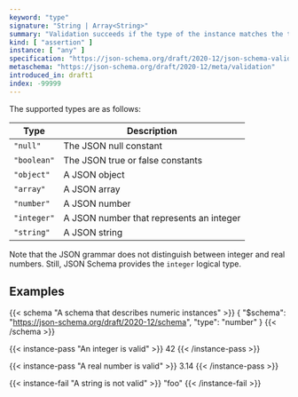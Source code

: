 ```yaml
---
keyword: "type"
signature: "String | Array<String>"
summary: "Validation succeeds if the type of the instance matches the type represented by the given type, or matches at least one of the given types."
kind: [ "assertion" ]
instance: [ "any" ]
specification: "https://json-schema.org/draft/2020-12/json-schema-validation.html#section-6.1.1"
metaschema: "https://json-schema.org/draft/2020-12/meta/validation"
introduced_in: draft1
index: -99999
---
```


The supported types are as follows:

| Type        | Description                              |
|-------------|------------------------------------------|
| `"null"`    | The JSON null constant                   |
| `"boolean"` | The JSON true or false constants         |
| `"object"`  | A JSON object                            |
| `"array"`   | A JSON array                             |
| `"number"`  | A JSON number                            |
| `"integer"` | A JSON number that represents an integer |
| `"string"`  | A JSON string                            |

Note that the JSON grammar does not distinguish between integer and real
numbers. Still, JSON Schema provides the `integer` logical type.

## Examples

{{< schema "A schema that describes numeric instances" >}}
{
  "$schema": "https://json-schema.org/draft/2020-12/schema",
  "type": "number"
}
{{< /schema >}}

{{< instance-pass "An integer is valid" >}}
42
{{< /instance-pass >}}

{{< instance-pass "A real number is valid" >}}
3.14
{{< /instance-pass >}}

{{< instance-fail "A string is not valid" >}}
"foo"
{{< /instance-fail >}}
